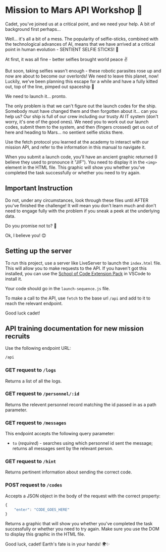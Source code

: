 # Mission to Mars API Workshop 🚀

Cadet, you've joined us at a critical point, and we need your help. A bit of background first perhaps...

Well... it's all a bit of a mess. The popularity of selfie-sticks, combined with the technological advances of AI, means that we have arrived at a critical point in human evolution - SENTIENT SELFIE STICKS! 🤖

At first, it was all fine - better selfies brought world peace ✌️

But soon, taking selfies wasn't enough - these robotic parasites rose up and now are about to become our overlords! We need to leave this planet, now! Luckily, we've been planning this escape for a while and have a fully kitted out, top of the line, pimped out spaceship 🚀

We need to launch it... pronto.

The only problem is that we can't figure out the launch codes for the ship. Somebody must have changed them and then forgotten about it... can you help us? Our ship is full of our crew including our trusty AI IT system (don't worry, it's one of the good ones). We need you to work out our launch codes, submit them to the system, and then (fingers crossed) get us out of here and heading to Mars... no sentient selfie sticks there.

Use the fetch protocol you learned at the academy to interact with our mission API, and refer to the information in this manual to navigate it.

When you submit a launch code, you'll have an ancient graphic returned (I believe they used to pronounce it "JIF"). You need to display it in the `<img>` element in the HTML file. This graphic will show you whether you've completed the task successfully or whether you need to try again.

## Important Instruction

Do not, under any circumstances, look through these files until AFTER you've finished the challenge! It will mean you don't learn much and don't need to engage fully with the problem if you sneak a peek at the underlying data.

Do you promise not to? 🤨

Ok, I believe you! 😊

## Setting up the server

To run this project, use a server like LiveServer to launch the `index.html` file. This will allow you to make requests to the API. If you haven't got this installed, you can use the [School of Code Extension Pack](https://marketplace.visualstudio.com/items?itemName=sochq.school-of-code-bootcamp-extensions) in VSCode to install it.

Your code should go in the `launch-sequence.js` file.

To make a call to the API, use `fetch` to the base url `/api` and add to it to reach the relevant endpoint.

Good luck cadet!

## API training documentation for new mission recruits

Use the following endpoint URL:

```bash
/api
```

### GET request to `/logs`

Returns a list of all the logs.

### GET request to `/personnel/:id`

Returns the relevent personnel record matching the id passed in as a path parameter.

### GET request to `/messages`

This endpoint accepts the following query parameter:

- `to` (*required*) - searches using which personnel id sent the message; returns all messages sent by the relevant person.

### GET request to `/hint`

Returns pertinent information about sending the correct code.

### POST request to `/codes`

Accepts a JSON object in the body of the request with the correct property:

```js
{
    "enter": "CODE_GOES_HERE"
}
```

Returns a graphic that will show you whether you've completed the task successfully or whether you need to try again. Make sure you use the DOM to display this graphic in the HTML file.

Good luck, cadet! Earth's fate is in your hands! 🌍✨
